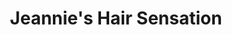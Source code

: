 ---
title: "Jeannie's Hair Sensation"
url: /west-union/jeannies-hair-sensation/
shop: hairdresser
---